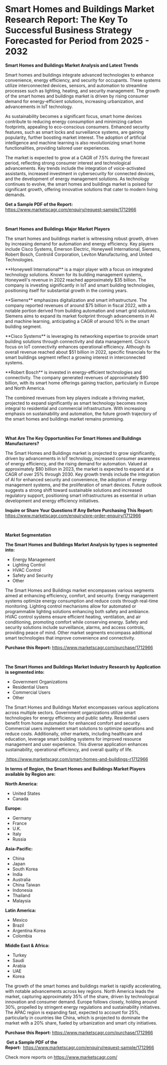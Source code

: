 <p><h1>Smart Homes and Buildings Market Research Report: The Key To Successful Business Strategy Forecasted for Period from 2025 - 2032</h1></p><p><strong>Smart Homes and Buildings Market Analysis and Latest Trends</strong></p>
<p><p>Smart homes and buildings integrate advanced technologies to enhance convenience, energy efficiency, and security for occupants. These systems utilize interconnected devices, sensors, and automation to streamline processes such as lighting, heating, and security management. The growth of the smart homes and buildings market is driven by rising consumer demand for energy-efficient solutions, increasing urbanization, and advancements in IoT technology.</p><p>As sustainability becomes a significant focus, smart home devices contribute to reducing energy consumption and minimizing carbon footprints, appealing to eco-conscious consumers. Enhanced security features, such as smart locks and surveillance systems, are gaining popularity, further boosting market interest. The adoption of artificial intelligence and machine learning is also revolutionizing smart home functionalities, providing tailored user experiences.</p><p>The market is expected to grow at a CAGR of 7.5% during the forecast period, reflecting strong consumer interest and technological advancements. Key trends include the integration of voice-activated assistants, increased investment in cybersecurity for connected devices, and the development of energy management solutions. As technology continues to evolve, the smart homes and buildings market is poised for significant growth, offering innovative solutions that cater to modern living demands.</p></p>
<p><strong>Get a Sample PDF of the Report:&nbsp;</strong> <a href="https://www.marketscagr.com/enquiry/request-sample/1712966?utm_campaign=1895&utm_medium=2&utm_source=Github&utm_content=ia&utm_term=11012025&utm_id=smart-homes-and-buildings">https://www.marketscagr.com/enquiry/request-sample/1712966</a></p>
<p>&nbsp;</p>
<p><strong>Smart Homes and Buildings Major Market Players</strong></p>
<p><p>The smart homes and buildings market is witnessing robust growth, driven by increasing demand for automation and energy efficiency. Key players include Cisco Systems, Emerson Electric, Honeywell International, Siemens, Robert Bosch, Control4 Corporation, Leviton Manufacturing, and United Technologies.</p><p>**Honeywell International** is a major player with a focus on integrated technology solutions. Known for its building management systems, Honeywell's revenue in 2022 reached approximately $35 billion. The company is investing significantly in IoT and smart building technologies, positioning itself for substantial growth in the coming years.</p><p>**Siemens** emphasizes digitalization and smart infrastructure. The company reported revenues of around $75 billion in fiscal 2022, with a notable portion derived from building automation and smart grid solutions. Siemens aims to expand its market footprint through advancements in AI and machine learning, anticipating a CAGR of around 10% in the smart building segment.</p><p>**Cisco Systems** is leveraging its networking expertise to provide smart building solutions through connectivity and data management. Cisco's focus on IoT connectivity enhances operational efficiency. Although its overall revenue reached about $51 billion in 2022, specific financials for the smart buildings segment reflect a growing interest in interconnected systems.</p><p>**Robert Bosch** is invested in energy-efficient technologies and connectivity. The company generated revenues of approximately $90 billion, with its smart home offerings gaining traction, particularly in Europe and North America.</p><p>The combined revenues from key players indicate a thriving market, projected to expand significantly as smart technology becomes more integral to residential and commercial infrastructure. With increasing emphasis on sustainability and automation, the future growth trajectory of the smart homes and buildings market remains promising.</p></p>
<p>&nbsp;</p>
<p><strong>What Are The Key Opportunities For Smart Homes and Buildings Manufacturers?</strong></p>
<p><p>The Smart Homes and Buildings market is projected to grow significantly, driven by advancements in IoT technology, increased consumer awareness of energy efficiency, and the rising demand for automation. Valued at approximately $80 billion in 2023, the market is expected to expand at a CAGR of over 25% through 2030. Key growth trends include the integration of AI for enhanced security and convenience, the adoption of energy management systems, and the proliferation of smart devices. Future outlook suggests a strong shift toward sustainable solutions and increased regulatory support, positioning smart infrastructures as essential in urban development and energy efficiency initiatives.</p></p>
<p><strong>Inquire or Share Your Questions If Any Before Purchasing This Report:</strong> <a href="https://www.marketscagr.com/enquiry/pre-order-enquiry/1712966?utm_campaign=1895&utm_medium=2&utm_source=Github&utm_content=ia&utm_term=11012025&utm_id=smart-homes-and-buildings">https://www.marketscagr.com/enquiry/pre-order-enquiry/1712966</a></p>
<p>&nbsp;</p>
<p><strong>Market Segmentation</strong></p>
<p><strong>The Smart Homes and Buildings Market Analysis by types is segmented into:</strong></p>
<p><ul><li>Energy Management</li><li>Lighting Control</li><li>HVAC Control</li><li>Safety and Security</li><li>Other</li></ul></p>
<p><p>The Smart Homes and Buildings market encompasses various segments aimed at enhancing efficiency, comfort, and security. Energy management systems optimize energy consumption and reduce costs through real-time monitoring. Lighting control mechanisms allow for automated or programmable lighting solutions enhancing both safety and ambiance. HVAC control systems ensure efficient heating, ventilation, and air conditioning, promoting comfort while conserving energy. Safety and security solutions include surveillance, alarms, and access controls, providing peace of mind. Other market segments encompass additional smart technologies that improve convenience and connectivity.</p></p>
<p><strong>Purchase this Report:&nbsp;</strong><a href="https://www.marketscagr.com/purchase/1712966?utm_campaign=1895&utm_medium=2&utm_source=Github&utm_content=ia&utm_term=11012025&utm_id=smart-homes-and-buildings">https://www.marketscagr.com/purchase/1712966</a></p>
<p>&nbsp;</p>
<p><strong>The Smart Homes and Buildings Market Industry Research by Application is segmented into:</strong></p>
<p><ul><li>Government Organizations</li><li>Residential Users</li><li>Commercial Users</li><li>Other</li></ul></p>
<p><p>The Smart Homes and Buildings Market encompasses various applications across multiple sectors. Government organizations utilize smart technologies for energy efficiency and public safety. Residential users benefit from home automation for enhanced comfort and security. Commercial users implement smart solutions to optimize operations and reduce costs. Additionally, other markets, including healthcare and education, leverage smart building systems for improved resource management and user experience. This diverse application enhances sustainability, operational efficiency, and overall quality of life.</p></p>
<p><a href="https://www.marketscagr.com/smart-homes-and-buildings-r1712966?utm_campaign=1895&utm_medium=2&utm_source=Github&utm_content=ia&utm_term=11012025&utm_id=smart-homes-and-buildings">&nbsp;https://www.marketscagr.com/smart-homes-and-buildings-r1712966</a></p>
<p><strong>In terms of Region, the Smart Homes and Buildings Market Players available by Region are:</strong></p>
<p>
    <p> <strong> North America: </strong>
        <ul>
            <li>United States</li>
            <li>Canada</li>
        </ul>
        </p> 
    <p> <strong> Europe: </strong>
        <ul>
            <li>Germany</li>
            <li>France</li>
            <li>U.K.</li>
            <li>Italy</li>
            <li>Russia</li>
        </ul>
        </p> 
    <p> <strong> Asia-Pacific: </strong>
        <ul>
            <li>China</li>
            <li>Japan</li>
            <li>South Korea</li>
            <li>India</li>
            <li>Australia</li>
            <li>China Taiwan</li>
            <li>Indonesia</li>
            <li>Thailand</li>
            <li>Malaysia</li>
        </ul>
        </p> 
    <p> <strong> Latin America: </strong>
        <ul>
            <li>Mexico</li>
            <li>Brazil</li>
            <li>Argentina Korea</li>
            <li>Colombia</li>
        </ul>
        </p> 
    <p> <strong> Middle East & Africa: </strong>
        <ul>
            <li>Turkey</li>
            <li>Saudi</li>
            <li>Arabia</li>
            <li>UAE</li>
            <li>Korea</li>
        </ul>
    </p>
    </p>
<p><p>The growth of the smart homes and buildings market is rapidly accelerating, with notable advancements across key regions. North America leads the market, capturing approximately 35% of the share, driven by technological innovation and consumer demand. Europe follows closely, holding around 30%, propelled by stringent energy regulations and sustainability initiatives. The APAC region is expanding fast, expected to account for 25%, particularly in countries like China, which is projected to dominate the market with a 20% share, fueled by urbanization and smart city initiatives.</p></p>
<p><strong>Purchase this Report: </strong><a href="https://www.marketscagr.com/purchase/1712966?utm_campaign=1895&utm_medium=2&utm_source=Github&utm_content=ia&utm_term=11012025&utm_id=smart-homes-and-buildings">https://www.marketscagr.com/purchase/1712966</a></p>
<p>&nbsp;<strong>Get a Sample PDF of the Report:&nbsp;&nbsp;</strong><a href="https://www.marketscagr.com/enquiry/request-sample/1712966?utm_campaign=1895&utm_medium=2&utm_source=Github&utm_content=ia&utm_term=11012025&utm_id=smart-homes-and-buildings">https://www.marketscagr.com/enquiry/request-sample/1712966</a></p>
<p><strong></strong></p>
<p>Check more reports on <a href="https://www.marketscagr.com/?utm_campaign=1895&utm_medium=2&utm_source=Github&utm_content=ia&utm_term=11012025&utm_id=smart-homes-and-buildings">https://www.marketscagr.com/</a></p>